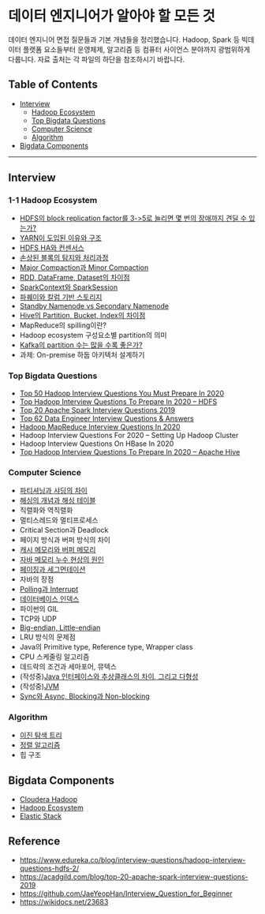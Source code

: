 # 데이터 엔지니어가 알아야 할 모든 것

데이터 엔지니어 면접 질문들과 기본 개념들을 정리했습니다.
Hadoop, Spark 등 빅데이터 플랫폼 요소들부터 운영체제, 알고리즘 등 컴퓨터 사이언스
분야까지 광범위하게 다룹니다.
자료 출처는 각 파일의 하단을 참조하시기 바랍니다.

## Table of Contents
- [Interview](#interview)
  - [Hadoop Ecosystem](#1-1-hadoop-ecosystem)
  - [Top Bigdata Questions](#top-bigdata-questions)
  - [Computer Science](#computer-science)
  - [Algorithm](#algorithm)
- [Bigdata Components](#bigdata-components)

---

## Interview

### 1-1 Hadoop Ecosystem
- [HDFS의 block replication factor를 3->5로 늘리면 몇 번의 장애까지 견딜 수 있는가?](interview/hadoop/hdfs_replication_and_fault_tolerance.md)
- [YARN이 도입된 이유와 구조](interview/hadoop/why_use_yarn.md)
- [HDFS HA와 컨센서스](interview/hadoop/hdfs_ha_and_consensus.md)
- [손상된 블록의 탐지와 처리과정](interview/hadoop/hdfs_block_scanner.md)
- [Major Compaction과 Minor Compaction](interview/hadoop/hbase_compaction.md)
- [RDD, DataFrame, Dataset의 차이점](interview/hadoop/rdd_df_ds.md)
- [SparkContext와 SparkSession](interview/hadoop/sparkcontext_sparksession.md)
- [파퀘이와 칼럼 기반 스토리지](interview/hadoop/parquet_and_column_based_storage.md)
- [Standby Namenode vs Secondary Namenode](interview/hadoop/standbynn_secondarynn.md)
- [Hive의 Partition, Bucket, Index의 차이점](interview/hadoop/hive_partition_bucket_index.md)
- MapReduce의 spilling이란?
- Hadoop ecosystem 구성요소별 partition의 의미
- [Kafka의 partition 수는 많을 수록 좋은가?](interview/hadoop/kafka_too_many_partitions.md)
- 과제: On-premise 하둡 아키텍처 설계하기

### Top Bigdata Questions
- [Top 50 Hadoop Interview Questions You Must Prepare In 2020](interview/top_bigdata_questions/top_50_hadoop_interview_questions_in_2020.md)
- [Top Hadoop Interview Questions To Prepare In 2020 – HDFS](interview/top_bigdata_questions/top_hadoop_interview_questions_in_2020_hdfs.md)
- [Top 20 Apache Spark Interview Questions 2019](interview/top_bigdata_questions/top_20_apache_spark_interview_questions_2019.md)
- [Top 62 Data Engineer Interview Questions & Answers](interview/top_bigdata_questions/top_62_data_engineer_interview_questions.md)
- [Hadoop MapReduce Interview Questions In 2020](interview/top_bigdata_questions/hadoop_mapreduce_interview_questions_in_2020.md)
- Hadoop Interview Questions For 2020 – Setting Up Hadoop Cluster
- Hadoop Interview Questions On HBase In 2020
- [Top Hadoop Interview Questions To Prepare In 2020 – Apache Hive](interview/top_bigdata_questions/top_hadoop_interview_questions-hive.md)

### Computer Science
- [파티셔닝과 샤딩의 차이](interview/computer_science/partitioning_vs_sharding.md)
- [해싱의 개념과 해싱 테이블](interview/computer_science/hash_table.md)
- 직렬화와 역직렬화
- 멀티스레드와 멀티프로세스
- Critical Section과 Deadlock
- 페이지 방식과 버퍼 방식의 차이
- [캐시 메모리와 버퍼 메모리](interview/computer_science/difference_between_cache_and_buffer.md)
- [자바 메모리 누수 현상의 원인](interview/computer_science/understanding_memory_leaks_in_java.md)
- [페이징과 세그먼테이션](interview/computer_science/paging_segmentation.md)
- 자바의 장점
- [Polling과 Interrupt](interview/computer_science/polling_and_interrupt.md)
- [데이터베이스 인덱스](interview/computer_science/database_index.md)
- 파이썬의 GIL
- TCP와 UDP
- [Big-endian, Little-endian](interview/computer_science/big_endian_little_endian.md)
- LRU 방식의 문제점
- Java의 Primitive type, Reference type, Wrapper class
- CPU 스케줄링 알고리즘
- 데드락의 조건과 세마포어, 뮤텍스
- (작성중)[Java 인터페이스와 추상클래스의 차이, 그리고 다형성](interview/computer_science/interface_vs_abstract_class.md)
- (작성중)[JVM](interview/computer_science/jvm.md)
- [Sync와 Async, Blocking과 Non-blocking](interview/computer_science/sync_async_block_nonblock.md)

### Algorithm
- [이진 탐색 트리](interview/algorithm/binary_search_tree.ipynb)
- [정렬 알고리즘](interview/algorithm/sorting_algorithm.md)
- 힙 구조

## Bigdata Components
- [Cloudera Hadoop](bigdata_components/cloudera)
- [Hadoop Ecosystem](bigdata_components/hadoop_ecosystem)
- [Elastic Stack](bigdata_components/elk_stack)

## Reference
- https://www.edureka.co/blog/interview-questions/hadoop-interview-questions-hdfs-2/
- https://acadgild.com/blog/top-20-apache-spark-interview-questions-2019
- https://github.com/JaeYeopHan/Interview_Question_for_Beginner
- https://wikidocs.net/23683
